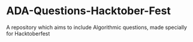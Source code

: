 # ADA-Questions-Hacktober-Fest

A repository which aims to include Algorithmic questions, made specially for Hacktoberfest
